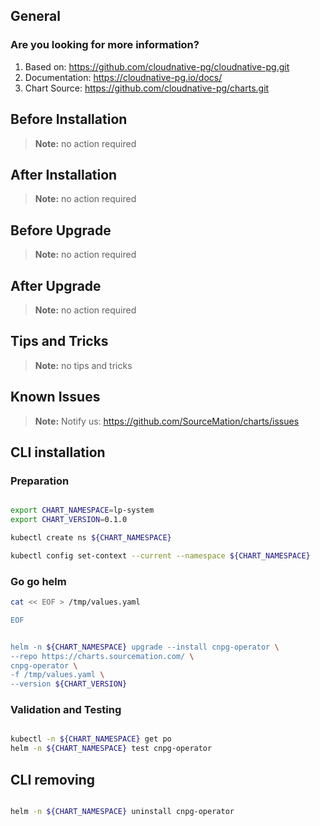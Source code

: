 ## General

### Are you looking for more information?

1. Based on: https://github.com/cloudnative-pg/cloudnative-pg.git
2. Documentation: https://cloudnative-pg.io/docs/
3. Chart Source: https://github.com/cloudnative-pg/charts.git


## Before Installation


> **Note:**
> no action required


## After Installation

> **Note:**
> no action required

## Before Upgrade

> **Note:**
> no action required

## After Upgrade

> **Note:**
> no action required


## Tips and Tricks

> **Note:**
> no tips and tricks


## Known Issues

> **Note:**
> Notify us: https://github.com/SourceMation/charts/issues



## CLI installation

### Preparation

```bash

export CHART_NAMESPACE=lp-system
export CHART_VERSION=0.1.0

kubectl create ns ${CHART_NAMESPACE}

kubectl config set-context --current --namespace ${CHART_NAMESPACE}

```

### Go go helm

``` bash
cat << EOF > /tmp/values.yaml

EOF 


helm -n ${CHART_NAMESPACE} upgrade --install cnpg-operator \
--repo https://charts.sourcemation.com/ \
cnpg-operator \
-f /tmp/values.yaml \
--version ${CHART_VERSION}

```

### Validation and Testing

```bash

kubectl -n ${CHART_NAMESPACE} get po
helm -n ${CHART_NAMESPACE} test cnpg-operator

```

## CLI removing

```bash

helm -n ${CHART_NAMESPACE} uninstall cnpg-operator


```

